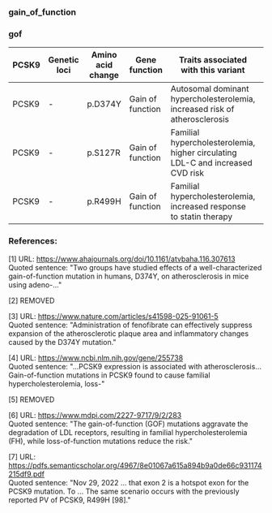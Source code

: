### gain_of_function
### gof
| **PCSK9** | **Genetic loci**     | **Amino acid change**           | **Gene function**   | **Traits associated with this variant**                                              | **reference** |
|-----------|---------------------|----------------------------------|---------------------|--------------------------------------------------------------------------------------|-------------|
| PCSK9     | -                   | p.D374Y                          | Gain of function    | Autosomal dominant hypercholesterolemia, increased risk of atherosclerosis            | [1], [3]    |
| PCSK9     | -                   | p.S127R                          | Gain of function    | Familial hypercholesterolemia, higher circulating LDL-C and increased CVD risk        | [4]         |
| PCSK9     | -                   | p.R499H                          | Gain of function    | Familial hypercholesterolemia, increased response to statin therapy                   | [6], [7]    |

### References:
[1] URL: https://www.ahajournals.org/doi/10.1161/atvbaha.116.307613  
    Quoted sentence: "Two groups have studied effects of a well-characterized gain-of-function mutation in humans, D374Y, on atherosclerosis in mice using adeno-..." 

[2] REMOVED

[3] URL: https://www.nature.com/articles/s41598-025-91061-5   
    Quoted sentence: "Administration of fenofibrate can effectively suppress expansion of the atherosclerotic plaque area and inflammatory changes caused by the D374Y mutation."

[4] URL: https://www.ncbi.nlm.nih.gov/gene/255738  
    Quoted sentence: "...PCSK9 expression is associated with atherosclerosis... Gain-of-function mutations in PCSK9 found to cause familial hypercholesterolemia, loss-"

[5] REMOVED

[6] URL: https://www.mdpi.com/2227-9717/9/2/283  
    Quoted sentence: "The gain-of-function (GOF) mutations aggravate the degradation of LDL receptors, resulting in familial hypercholesterolemia (FH), while loss-of-function mutations reduce the risk."

[7] URL: https://pdfs.semanticscholar.org/4967/8e01067a615a894b9a0de66c931174215df9.pdf  
    Quoted sentence: "Nov 29, 2022 ... that exon 2 is a hotspot exon for the PCSK9 mutation. To ... The same scenario occurs with the previously reported PV of PCSK9, R499H [98]."


